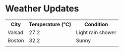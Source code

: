 # Weather Updates

<!-- WEATHER-UPDATE-START -->
<table><tr><th>City</th><th>Temperature (°C)</th><th>Condition</th></tr><tr><td>Valsad</td><td>27.2</td><td>Light rain shower</td></tr><tr><td>Boston</td><td>32.2</td><td>Sunny</td></tr><tr><td></td><td></td><td></td></tr></table>
<!-- WEATHER-UPDATE-END -->
